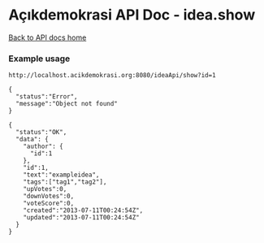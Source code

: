# Açıkdemokrasi API Doc - idea.show

[Back to API docs home](Home)

### Example usage
```
http://localhost.acikdemokrasi.org:8080/ideaApi/show?id=1
```
```
{
  "status":"Error",
  "message":"Object not found"
}
```
```
{
  "status":"OK",
  "data": {
    "author": {
      "id":1
    },
    "id":1,
    "text":"exampleidea",
    "tags":["tag1","tag2"],
    "upVotes":0,
    "downVotes":0,
    "voteScore":0,
    "created":"2013-07-11T00:24:54Z",
    "updated":"2013-07-11T00:24:54Z"
  }
}
```